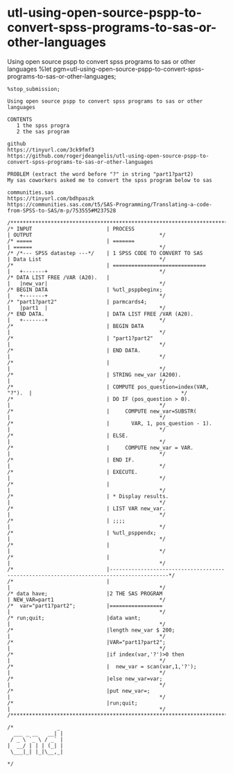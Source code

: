 # utl-using-open-source-pspp-to-convert-spss-programs-to-sas-or-other-languages
Using open source pspp to convert spss programs to sas or other languages
    %let pgm=utl-using-open-source-pspp-to-convert-spss-programs-to-sas-or-other-languages;

    %stop_submission;

    Using open source pspp to convert spss programs to sas or other languages

    CONTENTS
       1 the spss progra
       2 the sas program

    github
    https://tinyurl.com/3ck9fmf3
    https://github.com/rogerjdeangelis/utl-using-open-source-pspp-to-convert-spss-programs-to-sas-or-other-languages

    PROBLEM (extract the word before "?" in string "part1?part2)
    My sas coworkers asked me to convert the spss program below to sas

    communities.sas
    https://tinyurl.com/bdhpaszk
    https://communities.sas.com/t5/SAS-Programming/Translating-a-code-from-SPSS-to-SAS/m-p/753555#M237528

    /**************************************************************************************************************************/
    /* INPUT                        | PROCESS                                | OUTPUT                                         */
    /* =====                        | =======                                | ======                                         */
    /* /*--- SPSS datastep ---*/    | 1 SPSS CODE TO CONVERT TO SAS          | Data List                                      */
    /*                              | ==============================         |   +-------+                                    */
    /* DATA LIST FREE /VAR (A20).   |                                        |   |new_var|                                    */
    /* BEGIN DATA                   | %utl_psppbeginx;                       |   +-------+                                    */
    /* "part1?part2"                | parmcards4;                            |   |part1  |                                    */
    /* END DATA.                    | DATA LIST FREE /VAR (A20).             |   +-------+                                    */
    /*                              | BEGIN DATA                             |                                                */
    /*                              | "part1?part2"                          |                                                */
    /*                              | END DATA.                              |                                                */
    /*                              |                                        |                                                */
    /*                              | STRING new_var (A200).                 |                                                */
    /*                              | COMPUTE pos_question=index(VAR, "?").  |                                                */
    /*                              | DO IF (pos_question > 0).              |                                                */
    /*                              |     COMPUTE new_var=SUBSTR(            |                                                */
    /*                              |       VAR, 1, pos_question - 1).       |                                                */
    /*                              | ELSE.                                  |                                                */
    /*                              |     COMPUTE new_var = VAR.             |                                                */
    /*                              | END IF.                                |                                                */
    /*                              | EXECUTE.                               |                                                */
    /*                              |                                        |                                                */
    /*                              | * Display results.                     |                                                */
    /*                              | LIST VAR new_var.                      |                                                */
    /*                              | ;;;;                                   |                                                */
    /*                              | %utl_psppendx;                         |                                                */
    /*                              |                                        |                                                */
    /*                              |                                        |                                                */
    /*                              |-----------------------------------------------------------------------------------------*/
    /*                              |                                        |                                                */
    /* data have;                   |2 THE SAS PROGRAM                       | NEW_VAR=part1                                  */
    /*  var="part1?part2";          |=================                       |                                                */
    /* run;quit;                    |data want;                              |                                                */
    /*                              |length new_var $ 200;                   |                                                */
    /*                              |VAR="part1?part2";                      |                                                */
    /*                              |if index(var,'?')>0 then                |                                                */
    /*                              |  new_var = scan(var,1,'?');            |                                                */
    /*                              |else new_var=var;                       |                                                */
    /*                              |put new_var=;                           |                                                */
    /*                              |run;quit;                               |                                                */
    /**************************************************************************************************************************/

    /*              _
      ___ _ __   __| |
     / _ \ `_ \ / _` |
    |  __/ | | | (_| |
     \___|_| |_|\__,_|

    */
